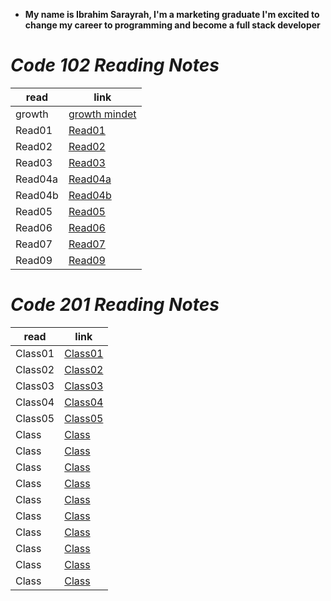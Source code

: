 * **My name is Ibrahim Sarayrah, I'm a marketing graduate I'm excited to change my career to programming and become a full stack developer**

# *Code 102 Reading Notes*

| read        | link |
| ----------- | ----------- |
| growth      | [growth mindet](GrowthMindset.md)    |
| Read01   | [Read01](Read01.md)      |
| Read02   | [Read02](Read02.md)       |
| Read03   | [Read03](Read03.md)       |
| Read04a   | [Read04a](Read04a.md)    |
| Read04b   | [Read04b](Read04b.md)    |
| Read05    | [Read05](Read05.md)     |
| Read06    | [Read06](Read06.md)     |
| Read07    | [Read07](Read07.md)     |
| Read09    | [Read09](Read09.md)     |

# *Code 201 Reading Notes*

| read        | link |
| ----------- | ----------- |
|   Class01   | [Class01](Class01.md)    |
|   Class02   | [Class02](Class02.md)    |
|   Class03   | [Class03](Class03.md)    |
|   Class04   | [Class04](Class04.md)    |
|   Class05   | [Class05](Class05.md)    |
|   Class   | [Class](Class.md)    |
|   Class   | [Class](Class.md)    |
|   Class   | [Class](Class.md)    |
|   Class   | [Class](Class.md)    |
|   Class   | [Class](Class.md)    |
|   Class   | [Class](Class.md)    |
|   Class   | [Class](Class.md)    |
|   Class   | [Class](Class.md)    |
|   Class   | [Class](Class.md)    |
|   Class   | [Class](Class.md)    |

